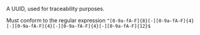 <p>A UUID, used for traceability purposes.</p>
<p>Must conform to the regular expression <code class="code--slim">^[0-9a-fA-F]{8}[-][0-9a-fA-F]{4}[-][0-9a-fA-F]{4}[-][0-9a-fA-F]{4}[-][0-9a-fA-F]{12}$</code></p>